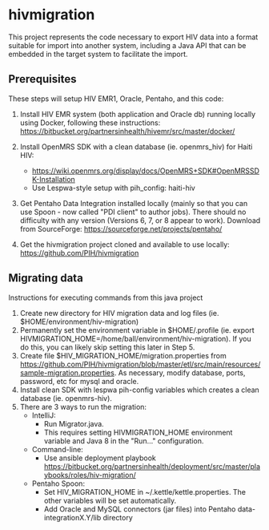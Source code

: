 hivmigration
============

This project represents the code necessary to export HIV data into a format suitable for import into another system,
including a Java API that can be embedded in the target system to facilitate the import.

## Prerequisites

These steps will setup HIV EMR1, Oracle, Pentaho, and this code: 

1. Install HIV EMR system (both application and Oracle db) running locally using Docker, following these instructions:
https://bitbucket.org/partnersinhealth/hivemr/src/master/docker/

2. Install OpenMRS SDK with a clean database (ie. openmrs_hiv) for Haiti HIV:
   - https://wiki.openmrs.org/display/docs/OpenMRS+SDK#OpenMRSSDK-Installation
   - Use Lespwa-style setup with pih_config: haiti-hiv

3. Get Pentaho Data Integration installed locally (mainly so that you can use Spoon - now called "PDI client" to author jobs).  There should no difficulty with any version (Versions 6, 7, or 8 appear to work).  Download from SourceForge:
https://sourceforge.net/projects/pentaho/

4. Get the hivmigration project cloned and available to use locally:
https://github.com/PIH/hivmigration


## Migrating data

Instructions for executing commands from this java project 

1. Create new directory for HIV migration data and log files (ie. $HOME/environment/hiv-migration)
2. Permanently set the environment variable in $HOME/.profile (ie. export HIVMIGRATION_HOME=/home/ball/environment/hiv-migration).  If you do this, you can likely skip setting this later in Step 5.
3. Create file $HIV_MIGRATION_HOME/migration.properties from https://github.com/PIH/hivmigration/blob/master/etl/src/main/resources/sample-migration.properties.  As necessary, modify database, ports, password, etc for mysql and oracle.
4. Install clean SDK with lespwa pih-config variables which creates a clean database (ie. openmrs-hiv).
5. There are 3 ways to run the migration:
   - IntelliJ:  
     - Run Migrator.java.  
     - This requires setting HIVMIGRATION_HOME environment variable and Java 8 in the "Run..." configuration.
   - Command-line:  
     - Use ansible deployment playbook https://bitbucket.org/partnersinhealth/deployment/src/master/playbooks/roles/hiv-migration/
   - Pentaho Spoon: 
     - Set HIV_MIGRATION_HOME in ~/.kettle/kettle.properties.  The other variables will be set automatically.  
     - Add Oracle and MySQL connectors (jar files) into Pentaho data-integrationX.Y/lib directory




